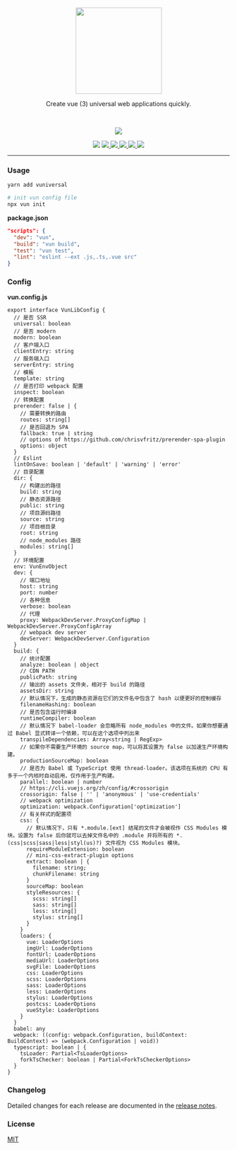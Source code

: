 <br>
<p align="center">
  <a href="https://github.surmon.me/vuniversal" target="_blank">
    <img src="https://raw.githubusercontent.com/surmon-china/vuniversal/master/presses/logo.png" width="195">
  </a>
</p>
<p align="center">Create vue (3) universal web applications quickly.</p>
<br>
<p align="center">
  <a href="https://www.npmjs.com/package/vuniversa" target="_blank">
    <img src="https://nodei.co/npm/vuniversal.png?downloads=true&downloadRank=true&stars=true">
  </a>
</p>
<p align="center">
  <img src="https://img.shields.io/badge/MADE%20WITH-VUE-42a97a?style=for-the-badge&labelColor=35495d">
  <a href="https://github.com/surmon-china/vuniversal/stargazers" target="_blank">
    <img src="https://img.shields.io/github/stars/surmon-china/vuniversal.svg?style=for-the-badge">
  </a>
  <a href="https://www.npmjs.com/package/vuniversal" target="_blank">
    <img src="https://img.shields.io/npm/v/vuniversal?color=c7343a&label=npm&style=for-the-badge">
  </a>
  <a href="https://github.com/surmon-china/vuniversal/actions?query=workflow%3APublish" target="_blank">
    <img src="https://img.shields.io/github/workflow/status/surmon-china/vuniversal/Publish?label=publish&style=for-the-badge">
  </a>
  <a href="https://github.com/surmon-china/vuniversal/issues" target="_blank">
    <img src="https://img.shields.io/github/issues-raw/surmon-china/vuniversal.svg?style=for-the-badge">
  </a>
  <a href="https://github.com/surmon-china/vuniversal/blob/master/LICENSE" target="_blank">
    <img src="https://img.shields.io/github/license/mashape/apistatus.svg?style=for-the-badge">
  </a>
</p>


---

### Usage

``` bash
yarn add vuniversal

# init vun config file
npx vun init
```

**package.json**

```json
"scripts": {
  "dev": "vun",
  "build": "vun build",
  "test": "vun test",
  "lint": "eslint --ext .js,.ts,.vue src"
}
```

### Config

**vun.config.js**

```Ts
export interface VunLibConfig {
  // 是否 SSR
  universal: boolean
  // 是否 modern
  modern: boolean
  // 客户端入口
  clientEntry: string
  // 服务端入口
  serverEntry: string
  // 模板
  template: string
  // 是否打印 webpack 配置
  inspect: boolean
  // 转换配置
  prerender: false | {
    // 需要转换的路由
    routes: string[]
    // 是否回退为 SPA
    fallback: true | string
    // options of https://github.com/chrisvfritz/prerender-spa-plugin
    options: object
  }
  // Eslint
  lintOnSave: boolean | 'default' | 'warning' | 'error'
  // 目录配置
  dir: {
    // 构建出的路径
    build: string
    // 静态资源路径
    public: string
    // 项目源码路径
    source: string
    // 项目根目录
    root: string
    // node_modules 路径
    modules: string[]
  }
  // 环境配置
  env: VunEnvObject
  dev: {
    // 端口地址
    host: string
    port: number
    // 各种信息
    verbose: boolean
    // 代理
    proxy: WebpackDevServer.ProxyConfigMap | WebpackDevServer.ProxyConfigArray
    // webpack dev server
    devServer: WebpackDevServer.Configuration
  }
  build: {
    // 统计配置
    analyze: boolean | object
    // CDN PATH
    publicPath: string
    // 输出的 assets 文件夹，相对于 build 的路径
    assetsDir: string
    // 默认情况下，生成的静态资源在它们的文件名中包含了 hash 以便更好的控制缓存
    filenameHashing: boolean
    // 是否包含运行时编译
    runtimeCompiler: boolean
    // 默认情况下 babel-loader 会忽略所有 node_modules 中的文件。如果你想要通过 Babel 显式转译一个依赖，可以在这个选项中列出来
    transpileDependencies: Array<string | RegExp>
    // 如果你不需要生产环境的 source map，可以将其设置为 false 以加速生产环境构建。
    productionSourceMap: boolean
    // 是否为 Babel 或 TypeScript 使用 thread-loader。该选项在系统的 CPU 有多于一个内核时自动启用，仅作用于生产构建。
    parallel: boolean | number 
    // https://cli.vuejs.org/zh/config/#crossorigin
    crossorigin: false | '' | 'anonymous' | 'use-credentials'
    // webpack optimization
    optimization: webpack.Configuration['optimization']
    // 有关样式的配置项
    css: {
      // 默认情况下，只有 *.module.[ext] 结尾的文件才会被视作 CSS Modules 模块。设置为 false 后你就可以去掉文件名中的 .module 并将所有的 *.(css|scss|sass|less|styl(us)?) 文件视为 CSS Modules 模块。
      requireModuleExtension: boolean
      // mini-css-extract-plugin options
      extract: boolean | {
        filename: string;
        chunkFilename: string
      }
      sourceMap: boolean
      styleResources: {
        scss: string[]
        sass: string[]
        less: string[]
        stylus: string[]
      }
    }
    loaders: {
      vue: LoaderOptions
      imgUrl: LoaderOptions
      fontUrl: LoaderOptions
      mediaUrl: LoaderOptions
      svgFile: LoaderOptions
      css: LoaderOptions
      scss: LoaderOptions
      sass: LoaderOptions
      less: LoaderOptions
      stylus: LoaderOptions
      postcss: LoaderOptions
      vueStyle: LoaderOptions
    }
  }
  babel: any
  webpack: ((config: webpack.Configuration, buildContext: BuildContext) => (webpack.Configuration | void))
  typescript: boolean | {
    tsLoader: Partial<TsLoaderOptions>
    forkTsChecker: boolean | Partial<ForkTsCheckerOptions>
  }
}
```

### Changelog

Detailed changes for each release are documented in the [release notes](https://github.com/surmon-china/vuniversal/blob/master/CHANGELOG.md).

### License

[MIT](https://github.com/surmon-china/vuniversal/blob/master/LICENSE)

